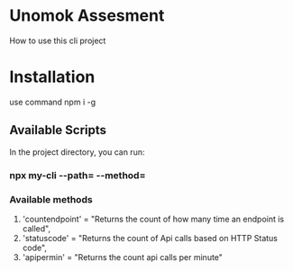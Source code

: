 # Unomok Assesment
How to use this cli project

# Installation
  use command
  npm i -g
  
## Available Scripts

 In the project directory, you can run:

 ### npx my-cli --path=<fileath> --method=<method>

 ### Available methods
  1. 'countendpoint' = "Returns the count of how many time an endpoint is called",
  2. 'statuscode' = "Returns the count of Api calls based on HTTP Status code",
  3. 'apipermin' = "Returns the count api calls per minute"

